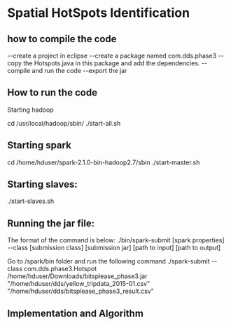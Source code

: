 # Spatial HotSpots Identification

## how to compile the code

--create a project in eclipse
--create a package named com.dds.phase3
--copy the Hotspots.java in this package and add the dependencies.
--compile and run the code
--export the jar


## How to run the code


Starting hadoop


 cd /usr/local/hadoop/sbin/
./start-all.sh 


## Starting spark


cd /home/hduser/spark-2.1.0-bin-hadoop2.7/sbin
./start-master.sh


## Starting slaves:


./start-slaves.sh



## Running the jar file:


The format of the command is below:
./bin/spark-submit [spark properties] --class [submission class] [submission jar] [path to input] [path to output]


Go to /spark/bin folder and run the following command
./spark-submit --class com.dds.phase3.Hotspot  /home/hduser/Downloads/bitsplease_phase3.jar "/home/hduser/dds/yellow_tripdata_2015-01.csv" "/home/hduser/dds/bitsplease_phase3_result.csv"

## Implementation and Algorithm 
